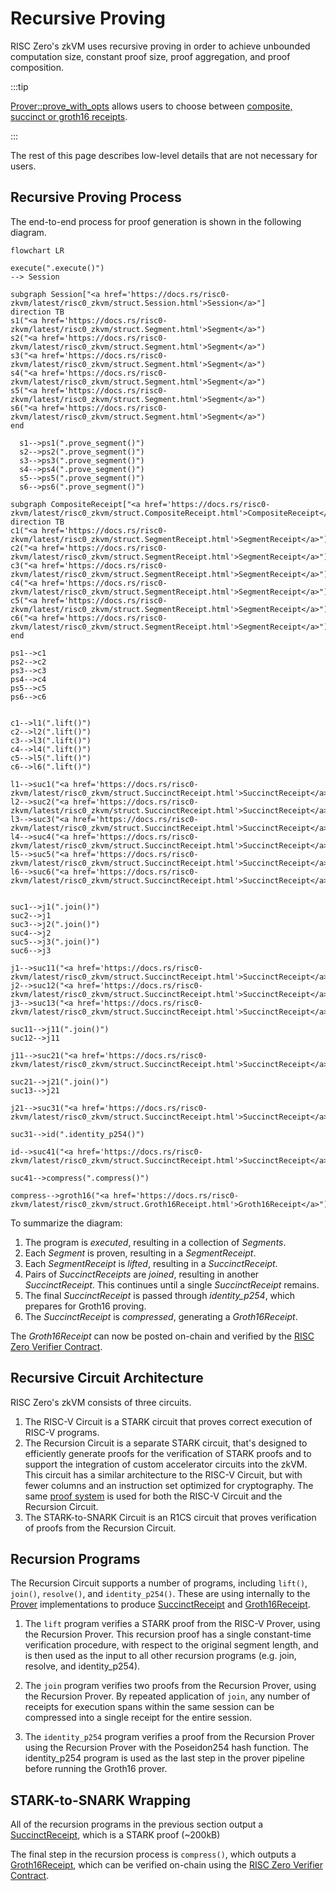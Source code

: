 # Recursive Proving

RISC Zero's zkVM uses recursive proving in order to achieve unbounded computation size, constant proof size, proof aggregation, and proof composition.

:::tip

[Prover::prove_with_opts][prove_with_opts] allows users to choose between [composite, succinct or groth16 receipts].

:::

The rest of this page describes low-level details that are not necessary for users.

## Recursive Proving Process

The end-to-end process for proof generation is shown in the following diagram.

```mermaid
flowchart LR

execute(".execute()")
--> Session

subgraph Session["<a href='https://docs.rs/risc0-zkvm/latest/risc0_zkvm/struct.Session.html'>Session</a>"]
direction TB
s1("<a href='https://docs.rs/risc0-zkvm/latest/risc0_zkvm/struct.Segment.html'>Segment</a>")
s2("<a href='https://docs.rs/risc0-zkvm/latest/risc0_zkvm/struct.Segment.html'>Segment</a>")
s3("<a href='https://docs.rs/risc0-zkvm/latest/risc0_zkvm/struct.Segment.html'>Segment</a>")
s4("<a href='https://docs.rs/risc0-zkvm/latest/risc0_zkvm/struct.Segment.html'>Segment</a>")
s5("<a href='https://docs.rs/risc0-zkvm/latest/risc0_zkvm/struct.Segment.html'>Segment</a>")
s6("<a href='https://docs.rs/risc0-zkvm/latest/risc0_zkvm/struct.Segment.html'>Segment</a>")
end

  s1-->ps1(".prove_segment()")
  s2-->ps2(".prove_segment()")
  s3-->ps3(".prove_segment()")
  s4-->ps4(".prove_segment()")
  s5-->ps5(".prove_segment()")
  s6-->ps6(".prove_segment()")

subgraph CompositeReceipt["<a href='https://docs.rs/risc0-zkvm/latest/risc0_zkvm/struct.CompositeReceipt.html'>CompositeReceipt</a>"]
direction TB
c1("<a href='https://docs.rs/risc0-zkvm/latest/risc0_zkvm/struct.SegmentReceipt.html'>SegmentReceipt</a>")
c2("<a href='https://docs.rs/risc0-zkvm/latest/risc0_zkvm/struct.SegmentReceipt.html'>SegmentReceipt</a>")
c3("<a href='https://docs.rs/risc0-zkvm/latest/risc0_zkvm/struct.SegmentReceipt.html'>SegmentReceipt</a>")
c4("<a href='https://docs.rs/risc0-zkvm/latest/risc0_zkvm/struct.SegmentReceipt.html'>SegmentReceipt</a>")
c5("<a href='https://docs.rs/risc0-zkvm/latest/risc0_zkvm/struct.SegmentReceipt.html'>SegmentReceipt</a>")
c6("<a href='https://docs.rs/risc0-zkvm/latest/risc0_zkvm/struct.SegmentReceipt.html'>SegmentReceipt</a>")
end

ps1-->c1
ps2-->c2
ps3-->c3
ps4-->c4
ps5-->c5
ps6-->c6


c1-->l1(".lift()")
c2-->l2(".lift()")
c3-->l3(".lift()")
c4-->l4(".lift()")
c5-->l5(".lift()")
c6-->l6(".lift()")

l1-->suc1("<a href='https://docs.rs/risc0-zkvm/latest/risc0_zkvm/struct.SuccinctReceipt.html'>SuccinctReceipt</a>")
l2-->suc2("<a href='https://docs.rs/risc0-zkvm/latest/risc0_zkvm/struct.SuccinctReceipt.html'>SuccinctReceipt</a>")
l3-->suc3("<a href='https://docs.rs/risc0-zkvm/latest/risc0_zkvm/struct.SuccinctReceipt.html'>SuccinctReceipt</a>")
l4-->suc4("<a href='https://docs.rs/risc0-zkvm/latest/risc0_zkvm/struct.SuccinctReceipt.html'>SuccinctReceipt</a>")
l5-->suc5("<a href='https://docs.rs/risc0-zkvm/latest/risc0_zkvm/struct.SuccinctReceipt.html'>SuccinctReceipt</a>")
l6-->suc6("<a href='https://docs.rs/risc0-zkvm/latest/risc0_zkvm/struct.SuccinctReceipt.html'>SuccinctReceipt</a>")


suc1-->j1(".join()")
suc2-->j1
suc3-->j2(".join()")
suc4-->j2
suc5-->j3(".join()")
suc6-->j3

j1-->suc11("<a href='https://docs.rs/risc0-zkvm/latest/risc0_zkvm/struct.SuccinctReceipt.html'>SuccinctReceipt</a>")
j2-->suc12("<a href='https://docs.rs/risc0-zkvm/latest/risc0_zkvm/struct.SuccinctReceipt.html'>SuccinctReceipt</a>")
j3-->suc13("<a href='https://docs.rs/risc0-zkvm/latest/risc0_zkvm/struct.SuccinctReceipt.html'>SuccinctReceipt</a>")

suc11-->j11(".join()")
suc12-->j11

j11-->suc21("<a href='https://docs.rs/risc0-zkvm/latest/risc0_zkvm/struct.SuccinctReceipt.html'>SuccinctReceipt</a>")

suc21-->j21(".join()")
suc13-->j21

j21-->suc31("<a href='https://docs.rs/risc0-zkvm/latest/risc0_zkvm/struct.SuccinctReceipt.html'>SuccinctReceipt</a>")

suc31-->id(".identity_p254()")

id-->suc41("<a href='https://docs.rs/risc0-zkvm/latest/risc0_zkvm/struct.SuccinctReceipt.html'>SuccinctReceipt</a>")

suc41-->compress(".compress()")

compress-->groth16("<a href='https://docs.rs/risc0-zkvm/latest/risc0_zkvm/struct.Groth16Receipt.html'>Groth16Receipt</a>")
```

To summarize the diagram:

1. The program is _executed_, resulting in a collection of _Segments_.
1. Each _Segment_ is proven, resulting in a _SegmentReceipt_.
1. Each _SegmentReceipt_ is _lifted_, resulting in a _SuccinctReceipt_.
1. Pairs of _SuccinctReceipts_ are _joined_, resulting in another _SuccinctReceipt_. This continues until a single _SuccinctReceipt_ remains.
1. The final _SuccinctReceipt_ is passed through _identity_p254_, which prepares for Groth16 proving.
1. The _SuccinctReceipt_ is _compressed_, generating a _Groth16Receipt_.

The _Groth16Receipt_ can now be posted on-chain and verified by the [RISC Zero Verifier Contract].

## Recursive Circuit Architecture

RISC Zero's zkVM consists of three circuits.

1. The RISC-V Circuit is a STARK circuit that proves correct execution of RISC-V programs.
1. The Recursion Circuit is a separate STARK circuit, that's designed to efficiently generate proofs for the verification of STARK proofs and to support the integration of custom accelerator circuits into the zkVM.
   This circuit has a similar architecture to the RISC-V Circuit, but with fewer columns and an instruction set optimized for cryptography.
   The same [proof system] is used for both the RISC-V Circuit and the Recursion Circuit.
1. The STARK-to-SNARK Circuit is an R1CS circuit that proves verification of proofs from the Recursion Circuit.

## Recursion Programs

The Recursion Circuit supports a number of programs, including `lift()`, `join()`, `resolve()`, and `identity_p254()`.
These are using internally to the [Prover] implementations to produce [SuccinctReceipt] and [Groth16Receipt].

1. The `lift` program verifies a STARK proof from the RISC-V Prover, using the Recursion Prover. This recursion proof has a single constant-time verification procedure, with respect to the original segment length, and is then used as the input to all other recursion programs (e.g. join, resolve, and identity_p254).

1. The `join` program verifies two proofs from the Recursion Prover, using the Recursion Prover. By repeated application of `join`, any number of receipts for execution spans within the same session can be compressed into a single receipt for the entire session.

1. The `identity_p254` program verifies a proof from the Recursion Prover using the Recursion Prover with the Poseidon254 hash function. The identity_p254 program is used as the last step in the prover pipeline before running the Groth16 prover.

## STARK-to-SNARK Wrapping

All of the recursion programs in the previous section output a [SuccinctReceipt], which is a STARK proof (~200kB)

The final step in the recursion process is `compress()`, which outputs a [Groth16Receipt], which can be verified on-chain using the [RISC Zero Verifier Contract].

[composite, succinct or groth16 receipts]: https://docs.rs/risc0-zkvm/1.0/risc0_zkvm/enum.ReceiptKind.html
[Groth16Receipt]: https://docs.rs/risc0-zkvm/latest/risc0_zkvm/struct.Groth16Receipt.html
[proof system]: /proof-system/proof-system-sequence-diagram
[prove_with_opts]: https://docs.rs/risc0-zkvm/1.0/risc0_zkvm/trait.Prover.html#method.prove_with_opts
[Prover]: https://docs.rs/risc0-zkvm/latest/risc0_zkvm/trait.Prover.html#method.prove_with_opts
[Receipt]: https://docs.rs/risc0-zkvm/latest/risc0_zkvm/struct.Receipt.html
[RISC Zero Verifier Contract]: blockchain-integration/contracts/verifier.md
[SuccinctReceipt]: https://docs.rs/risc0-zkvm/latest/risc0_zkvm/struct.SuccinctReceipt.html
